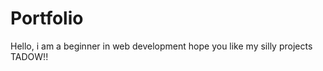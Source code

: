 # Portfolio
Hello, i am a beginner in web development hope you like my silly projects        TADOW!!
